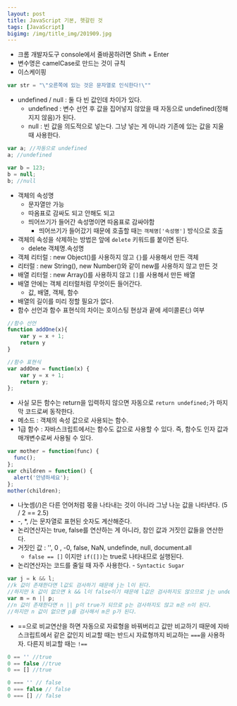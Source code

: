 ```yaml
---
layout: post
title: JavaScript 기본, 헷갈린 것
tags: [JavaScript]
bigimg: /img/title_img/201909.jpg
---
```


* 크롬 개발자도구 console에서 줄바꿈하려면 Shift + Enter
* 변수명은 camelCase로 만드는 것이 규칙
* 이스케이핑

```javascript
var str = "\"오른쪽에 있는 것은 문자열로 인식한다!\""
```
* undefined / null : 둘 다 빈 값인데 차이가 있다.
	* undefined : 변수 선언 후 값을 집어넣지 않았을 때 자동으로 undefined(정해지지 않음)가 된다.
	* null : 빈 값을 의도적으로 넣는다. 그냥 넣는 게 아니라 기존에 있는 값을 지울 때 사용한다.
	
```javascript
var a; //자동으로 undefined
a; //undefined

var b = 123;
b = null;
b; //null
```

* 객체의 속성명
    * 문자열만 가능
    * 따옴표로 감싸도 되고 안해도 되고
    * 띄어쓰기가 들어간 속성명이면 따옴표로 감싸야함
        * 띄어쓰기가 들어갔기 때문에 호출할 때는 `객체명['속성명']` 방식으로 호출
* 객체의 속성을 삭제하는 방법은 앞에 `delete` 키워드를 붙이면 된다.
    * delete 객체명.속성명
* 객체 리터럴 : new Object()를 사용하지 않고 `{}`를 사용해서 만든 객체
* 리터럴 : new String(), new Number()와 같이 new를 사용하지 않고 만든 것
* 배열 리터럴 : new Array()를 사용하지 않고 `[]`를 사용해서 만든 배열
* 배열 안에는 객체 리터럴처럼 무엇이든 들어간다.
    * 값, 배열, 객체, 함수
* 배열의 길이를 미리 정할 필요가 없다.
* 함수 선언과 함수 표현식의 차이는 호이스팅 현상과 끝에 세미콜론(;) 여부

```javascript
//함수 선언
function addOne(x){
    var y = x + 1;
    return y
}

//함수 표현식
var addOne = function(x) {
    var y = x + 1;
    return y;
};
```
* 사실 모든 함수는 return을 입력하지 않으면 자동으로 `return undefined;`가 마지막 코드로써 동작한다.
* 메소드 : 객체의 속성 값으로 사용되는 함수.
* 1급 함수 : 자바스크립트에서는 함수도 값으로 사용할 수 있다. 즉, 함수도 인자 값과 매개변수로써 사용될 수 있다.

```javascript
var mother = function(func) {
  func();
};
var children = function() {
  alert('안녕하세요');
};
mother(children);
```

* 나눗셈(/)은 다른 언어처럼 몫을 나타내는 것이 아니라 그냥 나눈 값을 나타낸다. (5 / 2 == 2.5)
* -, *, /는 문자열로 표현된 숫자도 계산해준다.
* 논리연산자는 true, false를 연산하는 게 아니라, 참인 값과 거짓인 값들을 연산한다.
* 거짓인 값 : '', 0 , -0, false, NaN, undefinde, null, document.all
    * `false == []` 이지만 `if([])`는 true로 나타내므로 실행된다.
* 논리연산자는 코드를 줄일 때 자주 사용한다. - `Syntactic Sugar`

```javascript
var j = k && l; 
//k 값이 존재한다면 l값도 검사하기 때문에 j는 l이 된다.
//하지만 k 값이 없으면 k && l이 false이기 때문에 l값은 검사하지도 않으므로 j는 undefined가 된다.
var m = n || p;
//n 값이 존재한다면 n || p이 true가 되므로 p는 검사하지도 않고 m은 n이 된다.
//하지만 n 값이 없으면 p를 검사해서 m은 p가 된다.
```
* ==으로 비교연산을 하면 자동으로 자료형을 바꿔버리고 값만 비교하기 때문에 자바스크립트에서 같은 값인지 비교할 때는 반드시 자료형까지 비교하는 `===`을 사용하자. 다른지 비교할 때는 `!==`

```javascript
0 == '' //true
0 == false //true
0 == [] //true

0 === '' // false
0 === false // false
0 === [] // false
```
